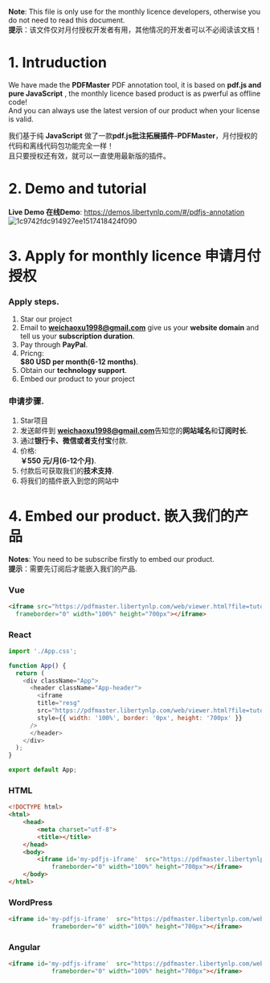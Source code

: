 **Note**: This file is only use for the monthly licence developers, otherwise you do not need to read this document.                   
**提示**：该文件仅对月付授权开发者有用，其他情况的开发者可以不必阅读该文档！


# 1. Intruduction
We have made the **PDFMaster** PDF annotation tool, it is based on **pdf.js and pure JavaScript** , the monthly licence based product is as pwerful as offline code!               
And you can always use the latest version of our product when your license is valid.          
                                         
我们基于纯 **JavaScript** 做了一款**pdf.js批注拓展插件-PDFMaster**，月付授权的代码和离线代码包功能完全一样！                      
且只要授权还有效，就可以一直使用最新版的插件。


# 2. Demo and tutorial       
**Live Demo 在线Demo**: https://demos.libertynlp.com/#/pdfjs-annotation         
![1c9742fdc914927ee1517418424f090](https://github.com/ChaoxuWei/pdfjs-annotation/assets/110231141/074bb301-f569-4c68-bd20-07c7a6e88092)                 


			                  
# 3. Apply for monthly licence  申请月付授权
### Apply steps.    
1. Star our project
2. Email to **weichaoxu1998@gmail.com** give us your **website domain** and tell us your **subscription duration**.
3. Pay through **PayPal**.
4. Pricng:                                     
	**$80 USD per month(6-12 months)**.                                           
6. Obtain our **technology support**.
7. Embed our product to your project

### 申请步骤.    
1. Star项目
2. 发送邮件到 **weichaoxu1998@gmail.com**告知您的**网站域名**和**订阅时长**.
3. 通过**银行卡、微信或者支付宝**付款.
4. 价格:                   
   	**￥550 元/月(6-12个月)**.                            
6. 付款后可获取我们的**技术支持**.
7. 将我们的插件嵌入到您的网站中



# 4. Embed our product. 嵌入我们的产品             

**Notes**: You need to be subscribe firstly to embed our product.                    
**提示**：需要先订阅后才能嵌入我们的产品.                


### Vue
```html
<iframe src="https://pdfmaster.libertynlp.com/web/viewer.html?file=tutorial.pdf"
  frameborder="0" width="100%" height="700px"></iframe>
```

### React
```javascript
import './App.css';

function App() {
  return (
    <div className="App">
      <header className="App-header">
        <iframe
        title="resg"
        src="https://pdfmaster.libertynlp.com/web/viewer.html?file=tutorial.pdf"
        style={{ width: '100%', border: '0px', height: '700px' }}
      />
      </header>
    </div>
  );
}

export default App;
```

### HTML
```html
<!DOCTYPE html>
<html>
	<head>
		<meta charset="utf-8">
		<title></title>
	</head>
	<body>
		<iframe id='my-pdfjs-iframe'  src="https://pdfmaster.libertynlp.com/web/viewer.html?file=tutorial.pdf"
			frameborder="0" width="100%" height="700px"></iframe>
	</body>
</html>
```

### WordPress
```html
<iframe id='my-pdfjs-iframe'  src="https://pdfmaster.libertynlp.com/web/viewer.html?file=tutorial.pdf"
			frameborder="0" width="100%" height="700px"></iframe>
```

### Angular
```html
<iframe id='my-pdfjs-iframe'  src="https://pdfmaster.libertynlp.com/web/viewer.html?file=tutorial.pdf"
			frameborder="0" width="100%" height="700px"></iframe>
```
                     
